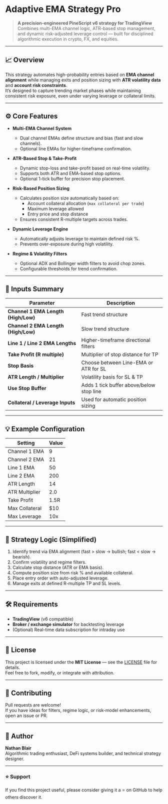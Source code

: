 # Adaptive EMA Strategy Pro

> **A precision-engineered PineScript v6 strategy for TradingView**  
> Combines multi-EMA channel logic, ATR-based stop management, and dynamic risk-adjusted leverage control — built for disciplined algorithmic execution in crypto, FX, and equities.

---

## 📈 Overview

This strategy automates high-probability entries based on **EMA channel alignment** while managing exits and position sizing with **ATR volatility data** and **account risk constraints**.  
It’s designed to capture trending market phases while maintaining consistent risk exposure, even under varying leverage or collateral limits.

---

## ⚙️ Core Features

- **Multi-EMA Channel System**
  - Dual channel EMAs define structure and bias (fast and slow channels).
  - Optional line EMAs for higher-timeframe confirmation.

- **ATR-Based Stop & Take-Profit**
  - Dynamic stop-loss and take-profit based on real-time volatility.
  - Supports both ATR and EMA-based stop options.
  - Optional 1-tick buffer for precision stop placement.

- **Risk-Based Position Sizing**
  - Calculates position size automatically based on:
    - Account collateral allocation (`max collateral per trade`)
    - Maximum leverage allowed
    - Entry price and stop distance  
  - Ensures consistent R-multiple targets across trades.

- **Dynamic Leverage Engine**
  - Automatically adjusts leverage to maintain defined risk %.
  - Prevents over-exposure during high volatility.

- **Regime & Volatility Filters**
  - Optional ADX and Bollinger width filters to avoid chop zones.
  - Configurable thresholds for trend confirmation.

---

## 🧮 Inputs Summary

| Parameter | Description |
|------------|-------------|
| **Channel 1 EMA Length (High/Low)** | Fast trend structure |
| **Channel 2 EMA Length (High/Low)** | Slow trend structure |
| **Line 1 / Line 2 EMA Lengths** | Higher-timeframe directional filters |
| **Take Profit (R multiple)** | Multiplier of stop distance for TP |
| **Stop Basis** | Choose between Line-EMA or ATR for SL |
| **ATR Length / Multiplier** | Volatility basis for SL & TP |
| **Use Stop Buffer** | Adds 1 tick buffer above/below stop line |
| **Collateral / Leverage Inputs** | Used for automatic position sizing |

---

## 💡 Example Configuration

| Setting | Value |
|----------|-------|
| Channel 1 EMA | 9 |
| Channel 2 EMA | 21 |
| Line 1 EMA | 50 |
| Line 2 EMA | 200 |
| ATR Length | 14 |
| ATR Multiplier | 2.0 |
| Take Profit | 1.5R |
| Max Collateral | $10 |
| Max Leverage | 10x |

---

## 🧠 Strategy Logic (Simplified)

1. Identify trend via EMA alignment (fast > slow → bullish; fast < slow → bearish).  
2. Confirm volatility and regime filters.  
3. Calculate stop distance (ATR or EMA basis).  
4. Compute position size from risk % and available collateral.  
5. Place entry order with auto-adjusted leverage.  
6. Manage exits at defined R-multiple TP and SL levels.

---

## 🛠️ Requirements

- **TradingView** (v6 compatible)
- **Broker / exchange simulator** for backtesting leverage
- (Optional) Real-time data subscription for intraday use

---

## 📜 License

This project is licensed under the **MIT License** — see the [LICENSE](./LICENSE) file for details.  
Feel free to fork, modify, or integrate with attribution.

---

## 🤝 Contributing

Pull requests are welcome!  
If you have ideas for filters, regime logic, or risk-model enhancements, open an issue or PR.

---

## 💬 Author

**Nathan Blair**  
Algorithmic trading enthusiast, DeFi systems builder, and technical strategy designer.  

---

### ⭐ Support
If you find this project useful, please consider giving it a ⭐ on GitHub to help others discover it.
